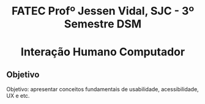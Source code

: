 

<br id="topo">
<h1 align = "center"> FATEC Profº Jessen Vidal, SJC - 3º Semestre DSM </h1>
<p align = "center">

<h1 text align="center">Interação Humano Computador </h1>

   
   
   <span id = "Objetivo">

## Objetivo 
   Objetivo: apresentar conceitos fundamentais de usabilidade, acessibilidade, UX e etc.
